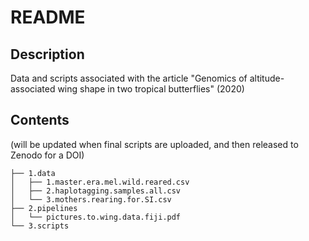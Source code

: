 # README

## Description

Data and scripts associated with the article "Genomics of altitude-associated wing shape in two tropical butterflies"  (2020)


## Contents

(will be updated when final scripts are uploaded, and then released to Zenodo for a DOI)


```
├── 1.data
│   ├── 1.master.era.mel.wild.reared.csv
│   ├── 2.haplotagging.samples.all.csv
│   └── 3.mothers.rearing.for.SI.csv
├── 2.pipelines
│   └── pictures.to.wing.data.fiji.pdf
└── 3.scripts

```

